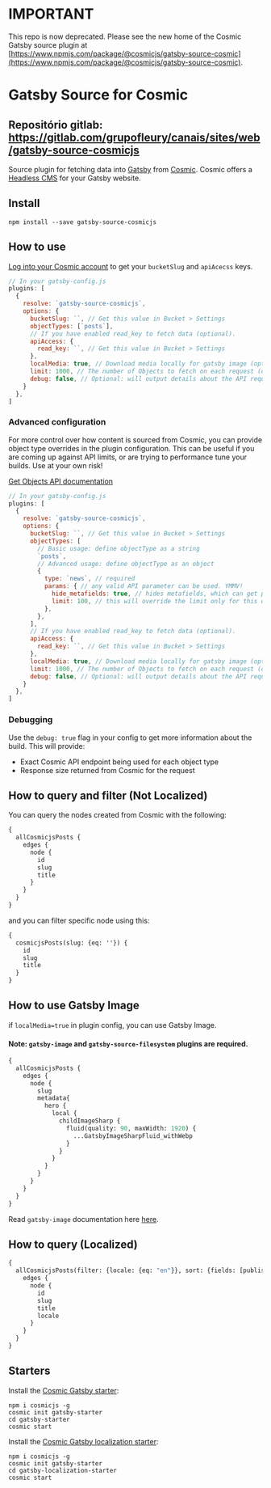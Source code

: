 # IMPORTANT
This repo is now deprecated. Please see the new home of the Cosmic Gatsby source plugin at [https://www.npmjs.com/package/@cosmicjs/gatsby-source-cosmic](https://www.npmjs.com/package/@cosmicjs/gatsby-source-cosmic).

# Gatsby Source for Cosmic

## Repositório gitlab: https://gitlab.com/grupofleury/canais/sites/web/gatsby-source-cosmicjs

Source plugin for fetching data into [Gatsby](https://www.gatsbyjs.org) from [Cosmic](https://cosmicjs.com). Cosmic offers a [Headless CMS](https://cosmicjs.com/headless-cms) for your Gatsby website.

## Install

```
npm install --save gatsby-source-cosmicjs
```

## How to use

[Log into your Cosmic account](https://app.cosmicjs.com/login) to get your `bucketSlug` and `apiAcecss` keys.

```javascript
// In your gatsby-config.js
plugins: [
  {
    resolve: `gatsby-source-cosmicjs`,
    options: {
      bucketSlug: ``, // Get this value in Bucket > Settings
      objectTypes: [`posts`],
      // If you have enabled read_key to fetch data (optional).
      apiAccess: {
        read_key: ``, // Get this value in Bucket > Settings
      },
      localMedia: true, // Download media locally for gatsby image (optional)
      limit: 1000, // The number of Objects to fetch on each request (optional)
      debug: false, // Optional: will output details about the API requests to Cosmic
    }
  },
]
```

### Advanced configuration

For more control over how content is sourced from Cosmic, you can provide object type overrides
in the plugin configuration. This can be useful if you are coming up against API limits, or are
trying to performance tune your builds. Use at your own risk!

[Get Objects API documentation](https://docs.cosmicjs.com/rest-api/objects.html#get-objects)

```javascript
// In your gatsby-config.js
plugins: [
  {
    resolve: `gatsby-source-cosmicjs`,
    options: {
      bucketSlug: ``, // Get this value in Bucket > Settings
      objectTypes: [
        // Basic usage: define objectType as a string
        `posts`, 
        // Advanced usage: define objectType as an object
        { 
          type: `news`, // required
          params: { // any valid API parameter can be used. YMMV!
            hide_metafields: true, // hides metafields, which can get pretty large. You should only need metadata
            limit: 100, // this will override the limit only for this object type
          },
        },
      ],
      // If you have enabled read_key to fetch data (optional).
      apiAccess: {
        read_key: ``, // Get this value in Bucket > Settings
      },
      localMedia: true, // Download media locally for gatsby image (optional)
      limit: 1000, // The number of Objects to fetch on each request (optional)
      debug: false, // Optional: will output details about the API requests to Cosmic
    }
  },
]
```

### Debugging

Use the `debug: true` flag in your config to get more information about the build. This will provide:

- Exact Cosmic API endpoint being used for each object type
- Response size returned from Cosmic for the request

## How to query and filter (Not Localized)

You can query the nodes created from Cosmic with the following:

```graphql
{
  allCosmicjsPosts {
    edges {
      node {
        id
        slug
        title
      }
    }
  }
}
```

and you can filter specific node using this:

```graphql
{
  cosmicjsPosts(slug: {eq: ''}) {
    id
    slug
    title
  }
}
```

## How to use Gatsby Image

if `localMedia=true` in plugin config, you can use Gatsby Image.

#### Note: `gatsby-image` and `gatsby-source-filesystem` plugins are required. 

```graphql
{
  allCosmicjsPosts {
    edges {
      node {
        slug
        metadata{
          hero {
            local {
              childImageSharp {
                fluid(quality: 90, maxWidth: 1920) {
                  ...GatsbyImageSharpFluid_withWebp
                }
              }
            }
          }
        }
      }
    }
  }
}
```
Read `gatsby-image` documentation here [here](https://www.gatsbyjs.org/packages/gatsby-image/).

## How to query (Localized)

```graphql
{
  allCosmicjsPosts(filter: {locale: {eq: "en"}}, sort: {fields: [published_at], order: DESC}) {
    edges {
      node {
        id
        slug
        title
        locale
      }
    }
  }
}
```

## Starters
Install the [Cosmic Gatsby starter](https://github.com/cosmicjs/gatsby-starter):
```
npm i cosmicjs -g
cosmic init gatsby-starter
cd gatsby-starter
cosmic start
```

Install the [Cosmic Gatsby localization starter](https://github.com/cosmicjs/gatsby-localization-starter):
```
npm i cosmicjs -g
cosmic init gatsby-starter
cd gatsby-localization-starter
cosmic start
```

